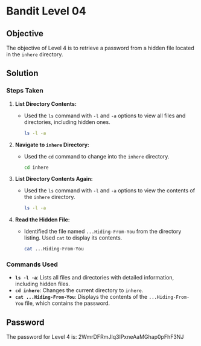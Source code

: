# Bandit Level 04

## Objective

The objective of Level 4 is to retrieve a password from a hidden file located in the `inhere` directory.

## Solution

### Steps Taken

1. **List Directory Contents:**
   - Used the `ls` command with `-l` and `-a` options to view all files and directories, including hidden ones.
     ```bash
     ls -l -a
     ```

2. **Navigate to `inhere` Directory:**
   - Used the `cd` command to change into the `inhere` directory.
     ```bash
     cd inhere
     ```

3. **List Directory Contents Again:**
   - Used the `ls` command with `-l` and `-a` options to view the contents of the `inhere` directory.
     ```bash
     ls -l -a
     ```

4. **Read the Hidden File:**
   - Identified the file named `...Hiding-From-You` from the directory listing. Used `cat` to display its contents.
     ```bash
     cat ...Hiding-From-You
     ```

### Commands Used

- **`ls -l -a`**: Lists all files and directories with detailed information, including hidden files.
- **`cd inhere`**: Changes the current directory to `inhere`.
- **`cat ...Hiding-From-You`**: Displays the contents of the `...Hiding-From-You` file, which contains the password.

## Password

The password for Level 4 is: 2WmrDFRmJIq3IPxneAaMGhap0pFhF3NJ

